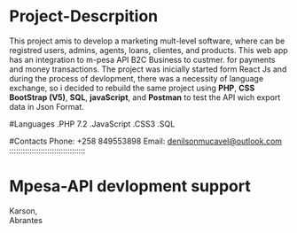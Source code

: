 # Project-Descrpition
This project amis to  develop a  marketing mult-level software, where can be registred users, admins, agents, loans, clientes, and products. This web app has an integration to m-pesa API B2C Business to custmer. for payments and money transactions. The project was inicially started form React Js and during the process of devlopment,  there was a necessity of language exchange, so i decided to rebuild the same project using **PHP**, **CSS BootStrap (V5)**, **SQL**, **javaScript**, and **Postman** to test the API wich export data in Json Format.
 
#Languages 
.PHP 7.2
.JavaScript 
.CSS3 
.SQL

#Contacts
  Phone: +258 849553898 
  Email: denilsonmucavel@outlook.com
  ::::::::::::::::::::::::::::::::::
# Mpesa-API devlopment support
  Karson,  
  Abrantes
 
